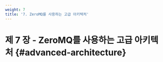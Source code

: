 ```yaml
---
weight: 7
title: '7. ZeroMQ를 사용하는 고급 아키텍처'
---
```


# 제 7 장 - ZeroMQ를 사용하는 고급 아키텍처 {#advanced-architecture}
